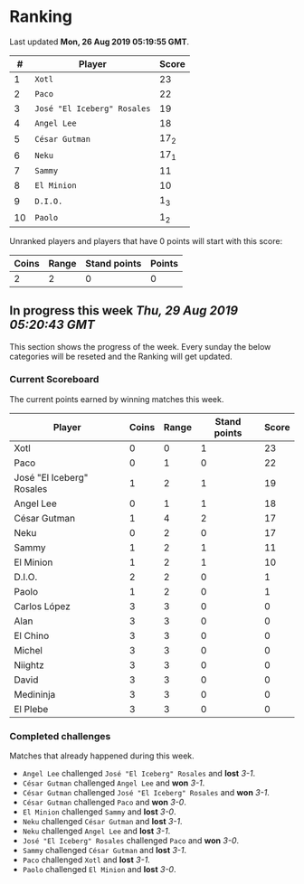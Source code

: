 # Ranking

Last updated **Mon, 26 Aug 2019 05:19:55 GMT**.

|#|Player|Score|
|-|------|-----|
|1|`Xotl`|23|
|2|`Paco`|22|
|3|`José "El Iceberg" Rosales`|19|
|4|`Angel Lee`|18|
|5|`César Gutman`|17<sub>2</sub>|
|6|`Neku`|17<sub>1</sub>|
|7|`Sammy`|11|
|8|`El Minion`|10|
|9|`D.I.O.`|1<sub>3</sub>|
|10|`Paolo`|1<sub>2</sub>|

Unranked players and players that have 0 points will start with this score:

|Coins|Range|Stand points|Points|
|-----|-----|------------|------|
|2|2|0|0|

## In progress this week *Thu, 29 Aug 2019 05:20:43 GMT*
This section shows the progress of the week. Every sunday the below categories will be reseted and the Ranking will get updated.

### Current Scoreboard
The current points earned by winning matches this week.

|Player|Coins|Range|Stand points|Score|
|------|-----|-----|------------|-----|
|Xotl|0|0|1|23|
|Paco|0|1|0|22|
|José "El Iceberg" Rosales|1|2|1|19|
|Angel Lee|0|1|1|18|
|César Gutman|1|4|2|17|
|Neku|0|2|0|17|
|Sammy|1|2|1|11|
|El Minion|1|2|1|10|
|D.I.O.|2|2|0|1|
|Paolo|1|2|0|1|
|Carlos López|3|3|0|0|
|Alan|3|3|0|0|
|El Chino|3|3|0|0|
|Michel|3|3|0|0|
|Niightz|3|3|0|0|
|David|3|3|0|0|
|Medininja|3|3|0|0|
|El Plebe|3|3|0|0|

### Completed challenges
Matches that already happened during this week.

* `Angel Lee` challenged `José "El Iceberg" Rosales` and **lost** *3-1*.
* `César Gutman` challenged `Angel Lee` and **won** *3-1*.
* `César Gutman` challenged `José "El Iceberg" Rosales` and **won** *3-1*.
* `César Gutman` challenged `Paco` and **won** *3-0*.
* `El Minion` challenged `Sammy` and **lost** *3-0*.
* `Neku` challenged `César Gutman` and **lost** *3-1*.
* `Neku` challenged `Angel Lee` and **lost** *3-1*.
* `José "El Iceberg" Rosales` challenged `Paco` and **won** *3-0*.
* `Sammy` challenged `César Gutman` and **lost** *3-1*.
* `Paco` challenged `Xotl` and **lost** *3-1*.
* `Paolo` challenged `El Minion` and **lost** *3-0*.

